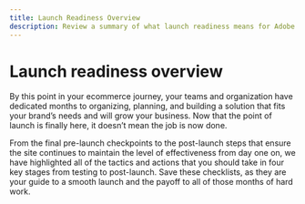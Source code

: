 ```yaml
---
title: Launch Readiness Overview
description: Review a summary of what launch readiness means for Adobe Commerce implementations.
---
```


# Launch readiness overview

By this point in your ecommerce journey, your teams and organization have dedicated months to organizing, planning, and building a solution that fits your brand’s needs and will grow your business. Now that the point of launch is finally here, it doesn’t mean the job is now done.

From the final pre-launch checkpoints to the post-launch steps that ensure the site continues to maintain the level of effectiveness from day one on, we have highlighted all of the tactics and actions that you should take in four key stages from testing to post-launch. Save these checklists, as they are your guide to a smooth launch and the payoff to all of those months of hard work.
